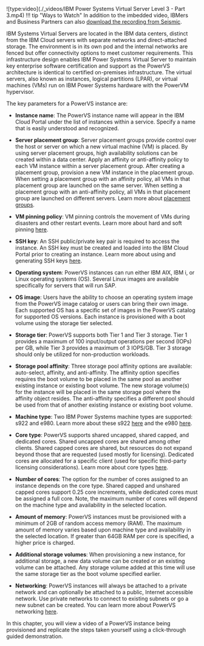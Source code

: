 ![type:video](./_videos/IBM Power Systems Virtual Server Level 3 - Part 3.mp4)
!!! tip "Ways to Watch"
    In addition to the imbedded video, IBMers and Business Partners can also <a href="https://ibm.seismic.com/Link/Content/DC4FdB8T2dBCGGTTfc9f97JRXDQ8" target="_blank">download the recording from Seismic</a>.

IBM Systems Virtual Servers are located in the IBM data centers, distinct from the IBM Cloud servers with separate networks and direct-attached storage. The environment is in its own pod and the internal networks are fenced but offer connectivity options to meet customer requirements. This infrastructure design enables IBM Power Systems Virtual Server to maintain key enterprise software certification and support as the PowerVS architecture is identical to certified on-premises infrastructure. The virtual servers, also known as instances, logical partitions (LPAR), or virtual machines (VMs) run on IBM Power Systems hardware with the PowerVM hypervisor.

The key parameters for a PowerVS instance are:

- **Instance name**: The PowerVS instance name will appear in the IBM Cloud Portal under the list of instances within a service. Specify a name that is easily understood and recognized.

- **Server placement group**: Server placement groups provide control over the host or server on which a new virtual machine (VM) is placed. By using server placement groups, high availability solutions can be created within a data center. Apply an affinity or anti-affinity policy to each VM instance within a server placement group. After creating a placement group, provision a new VM instance in the placement group. When setting a placement group with an affinity policy, all VMs in that placement group are launched on the same server. When setting a placement group with an anti-affinity policy, all VMs in that placement group are launched on different servers. Learn more about <a href="https://cloud.ibm.com/docs/power-iaas?topic=power-iaas-placement-groups" target="_blank">placement groups<a/>.

- **VM pinning policy**: VM pinning controls the movement of VMs during disasters and other restart events. Learn more about hard and soft pinning <a href="https://cloud.ibm.com/docs/power-iaas?topic=power-iaas-power-iaas-faqs#pinning" target="_blank">here</a>.

- **SSH key**: An SSH public/private key pair is required to access the instance. An SSH key must be created and loaded into the IBM Cloud Portal prior to creating an instance. Learn more about using and generating SSH keys <a href="https://cloud.ibm.com/docs/ssh-keys?topic=ssh-keys-adding-an-ssh-key" target="_blank">here</a>.

- **Operating system**: PowerVS instances can run either IBM AIX, IBM i, or Linux operating systems (OS). Several Linux images are available specifically for servers that will run SAP.

- **OS image**: Users have the ability to choose an operating system image from the PowerVS image catalog or users can bring their own image. Each supported OS has a specific set of images in the PowerVS catalog for supported OS versions. Each instance is provisioned with a boot volume using the storage tier selected.

- **Storage tier**: PowerVS supports both Tier 1 and Tier 3 storage. Tier 1 provides a maximum of 100 input/output operations per second (IOPs) per GB, while Tier 3 provides a maximum of 3 IOPS/GB. Tier 3 storage should only be utilized for non-production workloads.

- **Storage pool affinity**: Three storage pool affinity options are available: auto-select, affinity, and anti-affinity. The affinity option specifies requires the boot volume to be placed in the same pool as another existing instance or existing boot volume. The new storage volume(s) for the instance will be placed in the same storage pool where the affinity object resides. The anti-affinity specifies a different pool should be used from that of another existing instance or existing boot volume.

- **Machine type**: Two IBM Power Systems machine types are supported: s922 and e980. Learn more about these s922 <a href="https://www.ibm.com/products/power-system-s922" target="_blank">here</a> and the e980 <a href="https://www.ibm.com/products/power-system-e980" target="blank">here</a>.

- **Core type**: PowerVS supports shared uncapped, shared capped, and dedicated cores. Shared uncapped cores are shared among other clients. Shared capped cores are shared, but resources do not expand beyond those that are requested (used mostly for licensing). Dedicated cores are allocated for a specific client (used for specific third-party licensing considerations). Learn more about core types <a href="https://cloud.ibm.com/docs/power-iaas?topic=power-iaas-power-iaas-faqs#processor" target="_blank">here</a>.

- **Number of cores**: The option for the number of cores assigned to an instance depends on the core type. Shared capped and unshared capped cores support 0.25 core increments, while dedicated cores must be assigned a full core. Note, the maximum number of cores will depend on the machine type and availability in the selected location.

- **Amount of memory**: PowerVS instances must be provisioned with a minimum of 2GB of random access memory (RAM). The maximum amount of memory varies based upon machine type and availability in the selected location. If greater than 64GB RAM per core is specified, a higher price is charged.

- **Additional storage volumes**: When provisioning a new instance, for additional storage, a new data volume can be created or an existing volume can be attached. Any storage volume added at this time will use the same storage tier as the boot volume specified earlier.

- **Networking**: PowerVS instances will always be attached to a private network and can optionally be attached to a public, Internet accessible network. Use private networks to connect to existing subnets or go a new subnet can be created. You can learn more about PowerVS networking <a href="https://cloud.ibm.com/docs/power-iaas?topic=power-iaas-network-architecture-diagrams" target="_blank">here</a>.

In this chapter, you will view a video of a PowerVS instance being provisioned and replicate the steps taken yourself using a click-through guided demonstration.
